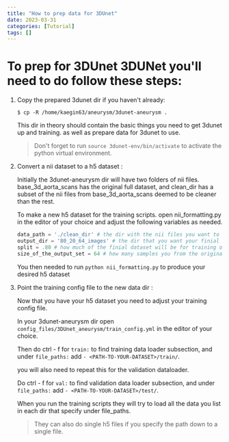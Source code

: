 ```yaml
---
title: "How to prep data for 3DUnet"
date: 2023-03-31
categories: [Tutorial]
tags: []
---
```


# To prep for 3DUnet 3DUNet you'll need to do follow these steps:

1. Copy the prepared 3dunet dir if you haven't already:

    `$ cp -R /home/kaegin63/aneurysm/3dunet-aneurysm .`

    This dir in theory should contain the basic things you need to get 3dunet up and training.
    as well as prepare data for 3dunet to use.   

    > Don't forget to run `source 3dunet-env/bin/activate` to activate the python virtual environment.  

2. Convert a nii dataset to a h5 dataset :

    Initially the 3dunet-aneurysm dir will have two folders of nii files. base_3d_aorta_scans has the original full dataset, and clean_dir has a subset of the nii files from base_3d_aorta_scans deemed to be cleaner than the rest.   

    To make a new h5 dataset for the training scripts. open nii_formatting.py in the editor of your choice and adjust the following variables as needed.

    ```python 
    data_path = './clean_dir' # the dir with the nii files you want to use
    output_dir = '80_20_64_images' # the dir that you want your finial h5 dataset to be in
    split = .80 # how much of the finial dataset will be for training or testing
    size_of_the_output_set = 64 # how many samples you from the original test set you want to be in your final dataset
    ```

    You then needed to run `python nii_formatting.py` to produce your desired h5 dataset

3. Point the training config file to the new data dir :

    Now that you have your h5 dataset you need to adjust your training config file. 

    In your 3dunet-aneurysm dir open `config_files/3DUnet_aneurysm/train_config.yml` in the editor of your choice.

    Then do ctrl - f for `train:` to find training data loader subsection, and under `file_paths:` add `- <PATH-TO-YOUR-DATASET>/train/`.
    
    you will also need to repeat this for the validation dataloader. 

    Do ctrl - f for `val:` to find validation data loader subsection, and under `file_paths:` add `- <PATH-TO-YOUR-DATASET>/test/`.

    When you run the training scripts they will try to load all the data you list in each dir that specify under file_paths. 

    > They can also do single h5 files if you specify the path down to a single file. 
